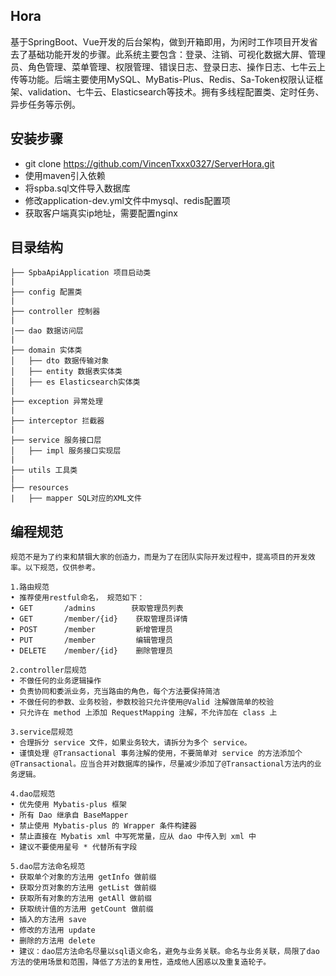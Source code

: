## Hora
基于SpringBoot、Vue开发的后台架构，做到开箱即用，为闲时工作项目开发省去了基础功能开发的步骤。此系统主要包含：登录、注销、可视化数据大屏、管理员、角色管理、菜单管理、权限管理、错误日志、登录日志、操作日志、七牛云上传等功能。后端主要使用MySQL、MyBatis-Plus、Redis、Sa-Token权限认证框架、validation、七牛云、Elasticsearch等技术。拥有多线程配置类、定时任务、异步任务等示例。


## 安装步骤
- git clone https://github.com/VincenTxxx0327/ServerHora.git
- 使用maven引入依赖
- 将spba.sql文件导入数据库
- 修改application-dev.yml文件中mysql、redis配置项
- 获取客户端真实ip地址，需要配置nginx


## 目录结构
```
├── SpbaApiApplication 项目启动类
|
├── config 配置类
|
├── controller 控制器
|
|── dao 数据访问层
|
├── domain 实体类
│   ├── dto 数据传输对象
│   ├── entity 数据表实体类
│   ├── es Elasticsearch实体类
|
├── exception 异常处理
|
├── interceptor 拦截器
|
├── service 服务接口层
│   ├── impl 服务接口实现层
|
├── utils 工具类
|
├── resources
|   ├── mapper SQL对应的XML文件
```


## 编程规范
```
规范不是为了约束和禁锢大家的创造力，而是为了在团队实际开发过程中，提高项目的开发效率。以下规范，仅供参考。

1.路由规范
• 推荐使用restful命名， 规范如下：
• GET       /admins        获取管理员列表
• GET       /member/{id}    获取管理员详情
• POST      /member         新增管理员
• PUT       /member         编辑管理员
• DELETE    /member/{id}    删除管理员

2.controller层规范
• 不做任何的业务逻辑操作
• 负责协同和委派业务，充当路由的角色，每个方法要保持简洁
• 不做任何的参数、业务校验，参数校验只允许使用@Valid 注解做简单的校验
• 只允许在 method 上添加 RequestMapping 注解，不允许加在 class 上

3.service层规范
• 合理拆分 service 文件，如果业务较大，请拆分为多个 service。
• 谨慎处理 @Transactional 事务注解的使用，不要简单对 service 的方法添加个 @Transactional。应当合并对数据库的操作，尽量减少添加了@Transactional方法内的业务逻辑。

4.dao层规范
• 优先使用 Mybatis-plus 框架
• 所有 Dao 继承自 BaseMapper
• 禁止使用 Mybatis-plus 的 Wrapper 条件构建器
• 禁止直接在 Mybatis xml 中写死常量，应从 dao 中传入到 xml 中
• 建议不要使用星号 * 代替所有字段

5.dao层方法命名规范
• 获取单个对象的方法用 getInfo 做前缀
• 获取分页对象的方法用 getList 做前缀
• 获取所有对象的方法用 getAll 做前缀
• 获取统计值的方法用 getCount 做前缀
• 插入的方法用 save
• 修改的方法用 update
• 删除的方法用 delete
• 建议：dao层方法命名尽量以sql语义命名，避免与业务关联。命名与业务关联，局限了dao方法的使用场景和范围，降低了方法的复用性，造成他人困惑以及重复造轮子。
```
